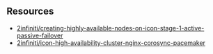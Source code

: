 


## Resources 

- [2infiniti/creating-highly-available-nodes-on-icon-stage-1-active-passive-failover](https://medium.com/@2infiniti/creating-highly-available-nodes-on-icon-stage-1-active-passive-failover-with-pacemaker-and-a9d56b1484da)
- [2infiniti/icon-high-availability-cluster-nginx-corosync-pacemaker](https://medium.com/@2infiniti/icon-high-availability-cluster-nginx-corosync-pacemaker-e0840f953806)
